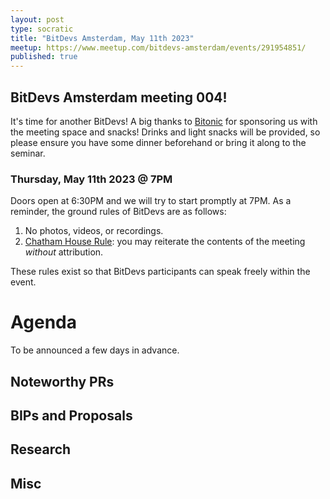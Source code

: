 ```yaml
---
layout: post
type: socratic
title: "BitDevs Amsterdam, May 11th 2023"
meetup: https://www.meetup.com/bitdevs-amsterdam/events/291954851/
published: true
---
```


## BitDevs Amsterdam meeting 004!

It's time for another BitDevs! A big thanks to [Bitonic](https://bitonic.nl/) for sponsoring us with the meeting space and snacks! Drinks and light snacks will be provided, so please ensure you have some dinner beforehand or bring it along to the seminar.

### Thursday, May 11th 2023 @ 7PM

Doors open at 6:30PM and we will try to start promptly at 7PM. As a reminder, the ground rules of BitDevs are as follows:

1. No photos, videos, or recordings.
1. [Chatham House Rule](https://en.wikipedia.org/wiki/Chatham_House_Rule): you may
   reiterate the contents of the meeting *without* attribution.

These rules exist so that BitDevs participants can speak freely within the event.

# Agenda

To be announced a few days in advance.


## Noteworthy PRs

## BIPs and Proposals

## Research

## Misc

